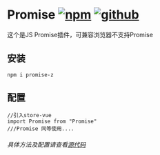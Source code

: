 # Promise [![npm](https://img.shields.io/badge/npm-Install-zys8119.svg?colorB=cb3837&style=flat-square)](https://www.npmjs.com/package/promise-z)  [![github](https://img.shields.io/badge/github-<Code>-zys8119.svg?colorB=000000&style=flat-square)](https://github.com/zys8119/Promise)
这个是JS Promise插件，可兼容浏览器不支持Promise

## 安装

```angular2html
npm i promise-z
```
## 配置

```angular2html
//引入store-vue
import Promise from "Promise"
///Promise 同等使用....
```

###### 具体方法及配置请查看[源代码](https://github.com/zys8119/Promise/blob/master/index.js)